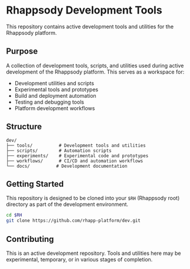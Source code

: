 # Rhappsody Development Tools

This repository contains active development tools and utilities for the Rhappsody platform.

## Purpose

A collection of development tools, scripts, and utilities used during active development of the Rhappsody platform. This serves as a workspace for:

- Development utilities and scripts
- Experimental tools and prototypes
- Build and deployment automation
- Testing and debugging tools
- Platform development workflows

## Structure

```
dev/
├── tools/          # Development tools and utilities
├── scripts/        # Automation scripts
├── experiments/    # Experimental code and prototypes
├── workflows/      # CI/CD and automation workflows
└── docs/          # Development documentation
```

## Getting Started

This repository is designed to be cloned into your `$RH` (Rhappsody root) directory as part of the development environment.

```bash
cd $RH
git clone https://github.com/rhapp-platform/dev.git
```

## Contributing

This is an active development repository. Tools and utilities here may be experimental, temporary, or in various stages of completion.